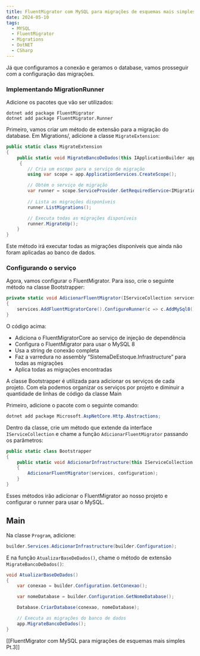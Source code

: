 ```yaml
---
title: FluentMigrator com MySQL para migrações de esquemas mais simples Pt.2
date: 2024-05-10
tags:
  - MYSQL
  - FluentMigrator
  - Migrations
  - DotNET
  - CSharp
---
```

Já que configuramos a conexão e geramos o database, vamos prosseguir com a configuração das migrações.

### Implementando MigrationRunner

Adicione os pacotes que vão ser utilizados:

```
dotnet add package FluentMigrator
dotnet add package FluentMigrator.Runner
```

Primeiro, vamos criar um método de extensão para a migração do database. Em Migrations/, adicione a classe `MigrateExtension`:

```csharp
public static class MigrateExtension
{
    public static void MigrateBancoDeDados(this IApplicationBuilder app)
     {
        // Cria um escopo para o serviço de migração
        using var scope = app.ApplicationServices.CreateScope();

        // Obtém o serviço de migração
        var runner = scope.ServiceProvider.GetRequiredService<IMigrationRunner>();
        
        // Lista as migrações disponíveis
        runner.ListMigrations();

        // Executa todas as migrações disponíveis
        runner.MigrateUp();
    }
}

```

Este método irá executar todas as migrações disponíveis que ainda não foram aplicadas ao banco de dados.


### Configurando o serviço

Agora, vamos configurar o FluentMigrator. Para isso, crie o seguinte método na classe Bootstrapper:

```csharp
private static void AdicionarFluentMigrator(IServiceCollection services, IConfiguration configuration)
{
    services.AddFluentMigratorCore().ConfigureRunner(c => c.AddMySql8().WithGlobalConnectionString(configuration.GetConexaoCompleta()).ScanIn(Assembly.Load("SistemaDeEstoque.Infrastructure")).For.All());
}
```

O código acima:

- Adiciona o FluentMigratorCore ao serviço de injeção de dependência
- Configura o FluentMigrator para usar o MySQL 8
- Usa a string de conexão completa 
- Faz a varredura no assembly “SistemaDeEstoque.Infrastructure” para todas as migrações
- Aplica todas as migrações encontradas

A classe Bootstrapper é utilizada para adicionar os serviços de cada projeto. Com ela podemos organizar os serviços por projeto e diminuir a quantidade de linhas de código da classe Main

Primeiro, adicione o pacote com o seguinte comando:

```csharp
dotnet add package Microsoft.AspNetCore.Http.Abstractions;
```

Dentro da classe, crie um método que extende da interface `IServiceCollection` e chame a função `AdicionarFluentMigrator` passando os parâmetros:

```csharp
public static class Bootstrapper
{
    public static void AdicionarInfrastructure(this IServiceCollection services, IConfiguration configuration)
    {
        AdicionarFluentMigrator(services, configuration);
    }
}
```

Esses métodos irão adicionar o FluentMigrator ao nosso projeto e configurar o runner para usar o MySQL.


## Main

Na classe `Program`, adicione:

```csharp
builder.Services.AdicionarInfrastructure(builder.Configuration);
```

E na função `AtualizarBaseDeDados()`, chame o método de extensão `MigrateBancoDeDados()`:

```csharp
void AtualizarBaseDeDados()
{
    var conexao = builder.Configuration.GetConexao();

    var nomeDatabase = builder.Configuration.GetNomeDatabase();

    Database.CriarDatabase(conexao, nomeDatabase);

    // Executa as migrações do banco de dados
    app.MigrateBancoDeDados();
}
```

[[FluentMigrator com MySQL para migrações de esquemas mais simples Pt.3]]